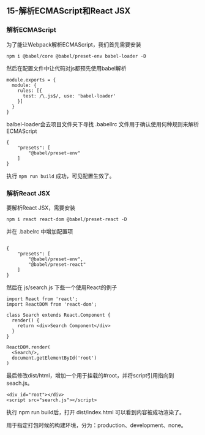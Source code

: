 ## 15-解析ECMAScript和React JSX

### 解析ECMAScript

为了能让Webpack解析ECMAScript，我们首先需要安装

```
npm i @babel/core @babel/preset-env babel-loader -D 
```

然后在配置文件中让代码对js都预先使用babel解析

```
module.exports = {
  module: {
    rules: [{
      test: /\.js$/, use: 'babel-loader'
    }]
  }
}	
```

balbel-loader会去项目文件夹下寻找 .babellrc 文件用于确认使用何种规则来解析ECMAScript


```
{
	"presets": [
		"@babel/preset-env"
	]
}
```

执行 `npm run build` 成功，可见配置生效了。

### 解析React JSX

要解析React JSX，需要安装 

```
npm i react react-dom @babel/preset-react -D
```

并在 .babelrc 中增加配置项

```

{
	"presets": [
		"@babel/preset-env",
		"@babel/preset-react"
	]
}

```

然后在 js/search.js 下些一个使用React的例子

```
import React from 'react';
import ReactDOM from 'react-dom';

class Search extends React.Component {
  render() {
    return <div>Search Component</div>
  }
}

ReactDOM.render(
  <Search/>,
  document.getElementById('root')
)
```

最后修改dist/html，增加一个用于挂载的#root，并将script引用指向到seach.js。

```
<div id="root"></div>
<script src="search.js"></script>
```

执行 npm run build后，打开 dist/index.html 可以看到内容被成功渲染了。
 

用于指定打包时候的构建环境，分为：production、development、none。
